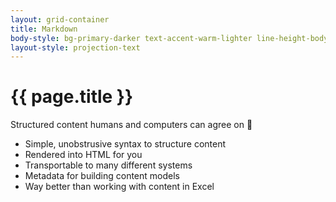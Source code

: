 ```yaml
---
layout: grid-container
title: Markdown
body-style: bg-primary-darker text-accent-warm-lighter line-height-body-4 padding-bottom-9 font-body-lg slide
layout-style: projection-text
---
```


# {{ page.title }}

Structured content humans and computers can agree on 🤝

- Simple, unobstrusive syntax to structure content
- Rendered into HTML for you
- Transportable to many different systems
- Metadata for building content models
- Way better than working with content in Excel